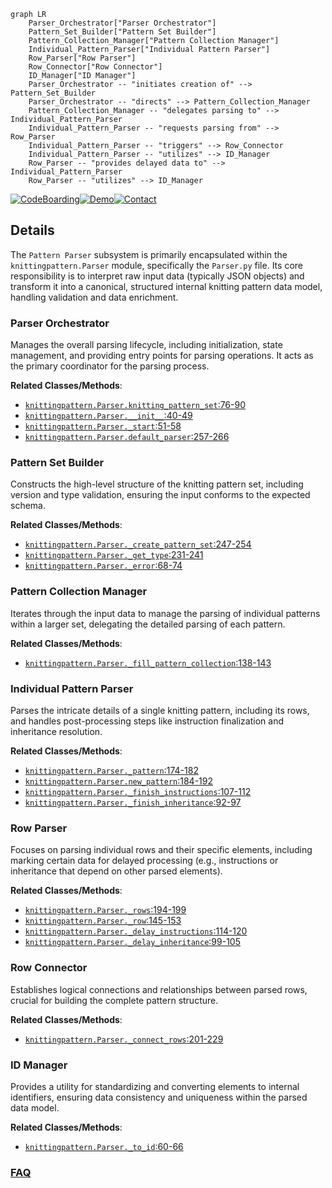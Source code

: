```mermaid
graph LR
    Parser_Orchestrator["Parser Orchestrator"]
    Pattern_Set_Builder["Pattern Set Builder"]
    Pattern_Collection_Manager["Pattern Collection Manager"]
    Individual_Pattern_Parser["Individual Pattern Parser"]
    Row_Parser["Row Parser"]
    Row_Connector["Row Connector"]
    ID_Manager["ID Manager"]
    Parser_Orchestrator -- "initiates creation of" --> Pattern_Set_Builder
    Parser_Orchestrator -- "directs" --> Pattern_Collection_Manager
    Pattern_Collection_Manager -- "delegates parsing to" --> Individual_Pattern_Parser
    Individual_Pattern_Parser -- "requests parsing from" --> Row_Parser
    Individual_Pattern_Parser -- "triggers" --> Row_Connector
    Individual_Pattern_Parser -- "utilizes" --> ID_Manager
    Row_Parser -- "provides delayed data to" --> Individual_Pattern_Parser
    Row_Parser -- "utilizes" --> ID_Manager
```

[![CodeBoarding](https://img.shields.io/badge/Generated%20by-CodeBoarding-9cf?style=flat-square)](https://github.com/CodeBoarding/GeneratedOnBoardings)[![Demo](https://img.shields.io/badge/Try%20our-Demo-blue?style=flat-square)](https://www.codeboarding.org/demo)[![Contact](https://img.shields.io/badge/Contact%20us%20-%20contact@codeboarding.org-lightgrey?style=flat-square)](mailto:contact@codeboarding.org)

## Details

The `Pattern Parser` subsystem is primarily encapsulated within the `knittingpattern.Parser` module, specifically the `Parser.py` file. Its core responsibility is to interpret raw input data (typically JSON objects) and transform it into a canonical, structured internal knitting pattern data model, handling validation and data enrichment.

### Parser Orchestrator
Manages the overall parsing lifecycle, including initialization, state management, and providing entry points for parsing operations. It acts as the primary coordinator for the parsing process.


**Related Classes/Methods**:

- <a href="https://github.com/fossasia/knittingpattern/blob/master/knittingpattern/Parser.py#L76-L90" target="_blank" rel="noopener noreferrer">`knittingpattern.Parser.knitting_pattern_set`:76-90</a>
- <a href="https://github.com/fossasia/knittingpattern/blob/master/knittingpattern/Parser.py#L40-L49" target="_blank" rel="noopener noreferrer">`knittingpattern.Parser.__init__`:40-49</a>
- <a href="https://github.com/fossasia/knittingpattern/blob/master/knittingpattern/Parser.py#L51-L58" target="_blank" rel="noopener noreferrer">`knittingpattern.Parser._start`:51-58</a>
- <a href="https://github.com/fossasia/knittingpattern/blob/master/knittingpattern/Parser.py#L257-L266" target="_blank" rel="noopener noreferrer">`knittingpattern.Parser.default_parser`:257-266</a>


### Pattern Set Builder
Constructs the high-level structure of the knitting pattern set, including version and type validation, ensuring the input conforms to the expected schema.


**Related Classes/Methods**:

- <a href="https://github.com/fossasia/knittingpattern/blob/master/knittingpattern/Parser.py#L247-L254" target="_blank" rel="noopener noreferrer">`knittingpattern.Parser._create_pattern_set`:247-254</a>
- <a href="https://github.com/fossasia/knittingpattern/blob/master/knittingpattern/Parser.py#L231-L241" target="_blank" rel="noopener noreferrer">`knittingpattern.Parser._get_type`:231-241</a>
- <a href="https://github.com/fossasia/knittingpattern/blob/master/knittingpattern/Parser.py#L68-L74" target="_blank" rel="noopener noreferrer">`knittingpattern.Parser._error`:68-74</a>


### Pattern Collection Manager
Iterates through the input data to manage the parsing of individual patterns within a larger set, delegating the detailed parsing of each pattern.


**Related Classes/Methods**:

- <a href="https://github.com/fossasia/knittingpattern/blob/master/knittingpattern/Parser.py#L138-L143" target="_blank" rel="noopener noreferrer">`knittingpattern.Parser._fill_pattern_collection`:138-143</a>


### Individual Pattern Parser
Parses the intricate details of a single knitting pattern, including its rows, and handles post-processing steps like instruction finalization and inheritance resolution.


**Related Classes/Methods**:

- <a href="https://github.com/fossasia/knittingpattern/blob/master/knittingpattern/Parser.py#L174-L182" target="_blank" rel="noopener noreferrer">`knittingpattern.Parser._pattern`:174-182</a>
- <a href="https://github.com/fossasia/knittingpattern/blob/master/knittingpattern/Parser.py#L184-L192" target="_blank" rel="noopener noreferrer">`knittingpattern.Parser.new_pattern`:184-192</a>
- <a href="https://github.com/fossasia/knittingpattern/blob/master/knittingpattern/Parser.py#L107-L112" target="_blank" rel="noopener noreferrer">`knittingpattern.Parser._finish_instructions`:107-112</a>
- <a href="https://github.com/fossasia/knittingpattern/blob/master/knittingpattern/Parser.py#L92-L97" target="_blank" rel="noopener noreferrer">`knittingpattern.Parser._finish_inheritance`:92-97</a>


### Row Parser
Focuses on parsing individual rows and their specific elements, including marking certain data for delayed processing (e.g., instructions or inheritance that depend on other parsed elements).


**Related Classes/Methods**:

- <a href="https://github.com/fossasia/knittingpattern/blob/master/knittingpattern/Parser.py#L194-L199" target="_blank" rel="noopener noreferrer">`knittingpattern.Parser._rows`:194-199</a>
- <a href="https://github.com/fossasia/knittingpattern/blob/master/knittingpattern/Parser.py#L145-L153" target="_blank" rel="noopener noreferrer">`knittingpattern.Parser._row`:145-153</a>
- <a href="https://github.com/fossasia/knittingpattern/blob/master/knittingpattern/Parser.py#L114-L120" target="_blank" rel="noopener noreferrer">`knittingpattern.Parser._delay_instructions`:114-120</a>
- <a href="https://github.com/fossasia/knittingpattern/blob/master/knittingpattern/Parser.py#L99-L105" target="_blank" rel="noopener noreferrer">`knittingpattern.Parser._delay_inheritance`:99-105</a>


### Row Connector
Establishes logical connections and relationships between parsed rows, crucial for building the complete pattern structure.


**Related Classes/Methods**:

- <a href="https://github.com/fossasia/knittingpattern/blob/master/knittingpattern/Parser.py#L201-L229" target="_blank" rel="noopener noreferrer">`knittingpattern.Parser._connect_rows`:201-229</a>


### ID Manager
Provides a utility for standardizing and converting elements to internal identifiers, ensuring data consistency and uniqueness within the parsed data model.


**Related Classes/Methods**:

- <a href="https://github.com/fossasia/knittingpattern/blob/master/knittingpattern/Parser.py#L60-L66" target="_blank" rel="noopener noreferrer">`knittingpattern.Parser._to_id`:60-66</a>




### [FAQ](https://github.com/CodeBoarding/GeneratedOnBoardings/tree/main?tab=readme-ov-file#faq)